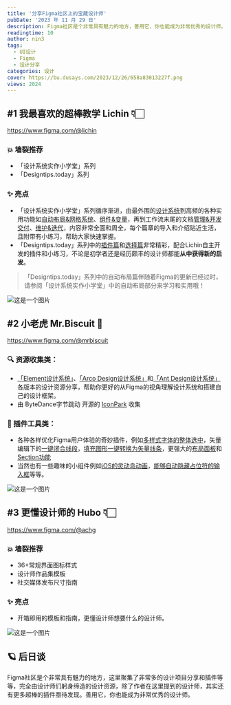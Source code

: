```yaml
---
title: '分享Figma社区上的宝藏设计师'
pubDate: '2023 年 11 月 29 日'
description: Figma社区是个非常具有魅力的地方，善用它，你也能成为非常优秀的设计师。
readingtime: 10
author: nin3
tags:
  - UI设计
  - Figma
  - 设计分享
categories: 设计
cover: https://bu.dusays.com/2023/12/26/658a83013227f.png
views: 2024
---
```

## \#1 我最喜欢的超棒教学 Lichin 👇🏻
https://www.figma.com/@lichin
### 💥 墙裂推荐
- 「设计系统实作小学堂」系列
- 「Designtips.today」系列
### ✨ 亮点
- 「设计系统实作小学堂」系列循序渐进，由最外围的[设计系统](https://www.figma.com/community/file/1255790258312132209/figma-1-style-sytem-variables)到高频的各种实用功能如[自动布局&网格系统](https://www.figma.com/community/file/1255792377248873079/figma-2-auto-layout-grid-layout)、[组件&变量](https://www.figma.com/community/file/1255792423405996664/figma-3-component)，再到工作流末尾的文档[管理&开发交付](https://www.figma.com/community/file/1255792446710251129/figma-4-documentation-dev-mode-handoff)、[维护&迭代](https://www.figma.com/community/file/1255792465896844922/figma-5-audit-iteration)，内容非常全面和周全，每个篇章的导入和介绍贴近生活，且附带有小练习，帮助大家快速掌握。
- 「Designtips.today」系列中的[插件篇](https://www.figma.com/community/file/1015821701855238186/figma-plugins-designtips-today-3)和[选择篇](https://www.figma.com/community/file/1011507364183260003/figma-designtips-today-1)非常精彩，配合Lichin自主开发的插件和小练习，不论是初学者还是经历颇丰的设计师都能**从中获得新的启发**。

>「Designtips.today」系列中的自动布局篇伴随着Figma的更新已经过时，请参阅「设计系统实作小学堂」中的自动布局部分来学习和实用哦！

![这是一个图片](https://bu.dusays.com/2023/11/29/656722f0eead1.png "Lichin")

## \#2 小老虎 Mr.Biscuit 🐯
https://www.figma.com/@mrbiscuit
### 🔍 资源收集类：
- [「Element设计系统」](https://www.figma.com/community/file/1021254029764378306/element-plus-design-systemcomponents)、[「Arco Design设计系统」](https://www.figma.com/community/file/1053233047330321743/arco-design-system)和[「Ant Design设计系统」](https://www.figma.com/community/file/831698976089873405/ant-design-open-source)各版本的设计资源分享，帮助你更好的从Figma的视角理解设计系统和搭建自己的设计框架。
- 由 ByteDance字节跳动 开源的 [IconPark](https://www.figma.com/community/file/898096768838677942/byte-dance-icons-open-sourceoutlined-version) 收集

### 🔧 插件工具类：
- 各种各样优化Figma用户体验的奇妙插件，例如[多样式字体的整体选中](https://www.figma.com/community/plugin/1039804395780906653/unmix-fonts)，矢量编辑下的[一键闭合线段](https://www.figma.com/community/plugin/1000208017155888036/close-path)，[填充图形一键转换为矢量线条](https://www.figma.com/community/plugin/1027037684003682350/outline-to-single-stroke)，更强大的[布局面板](https://www.figma.com/community/file/1089790476460041983/pro-layout-panel-playground)和[Section功能](https://www.figma.com/community/plugin/1105082111167032053/figma-section)
- 当然也有一些趣味的小组件例如[iOS的灵动岛动画](https://www.figma.com/community/file/1149615167228120293/iphone-14-pro-dynamic-island-animations)，[能够自动隐藏占位符的输入框](https://www.figma.com/community/file/1112228346239383282/smart-input)等等。

![这是一个图片](https://bu.dusays.com/2023/11/29/656722f1c4f15.png "Mr.Biscuit")

## \#3 更懂设计师的 Hubo 👇🏻
https://www.figma.com/@achg
### 💥 墙裂推荐
- 36+常规界面图标样式
- 设计师作品集模板
- 社交媒体发布尺寸指南
### ✨ 亮点
- 开箱即用的模板和指南，更懂设计师想要什么的设计师。

![这是一个图片](https://bu.dusays.com/2023/11/29/656722f1a370d.png "Hubo")

## 🪐 后日谈
Figma社区是个非常具有魅力的地方，这里聚集了非常多的设计项目分享和插件等等，完全由设计师们躬身缔造的设计资源，除了作者在这里提到的设计师，其实还有更多超棒的插件亟待发现。善用它，你也能成为非常优秀的设计师。